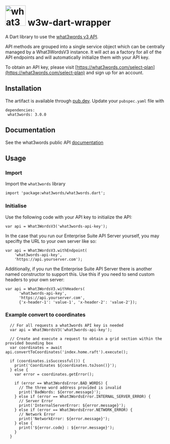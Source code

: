# <img src="https://what3words.com/assets/images/w3w_square_red.png" width="64" height="64" alt="what3words">&nbsp;w3w-dart-wrapper

A Dart library to use the [what3words v3 API](https://docs.what3words.com/api/v3/).

API methods are grouped into a single service object which can be centrally managed by a What3WordsV3 instance. It will act as a factory for all of the API endpoints and will automatically initialize them with your API key.

To obtain an API key, please visit [https://what3words.com/select-plan](https://what3words.com/select-plan) and sign up for an account.

## Installation

The artifact is available through [pub.dev](https://pub.dev/documentation/shelf/latest/). Update your `pubspec.yaml` file with 

```
dependencies:
 what3words: 3.0.0
``` 

## Documentation

See the what3words public API [documentation](https://docs.what3words.com/api/v3/)

## Usage

### Import

Import the `what3words` library

```
import 'package:what3words/what3words.dart';
```

### Initialise

Use the following code with your API key to initialize the API:

```
var api = What3WordsV3('what3words-api-key');
```

In the case that you run our Enterprise Suite API Server yourself, you may specifty the URL to your own server like so:

```
var api = What3WordsV3.withEndpoint(
    'what3words-api-key', 
    'https://api.yourserver.com');
```

Additionally, if you run the Enterprise Suite API Server there is another named constructor to support this. Use this if you need to send custom headers to your own server:

```
var api = What3WordsV3.withHeaders(
      'what3words-api-key', 
      'https://api.yourserver.com',
      {'x-header-1': 'value-1', 'x-header-2': 'value-2'});
```

### Example convert to coordinates

```
  // For all requests a what3words API key is needed
  var api = What3WordsV3('what3words-api-key');

  // Create and execute a request to obtain a grid section within the provided bounding box
  var coordinates = await api.convertToCoordinates('index.home.raft').execute();

  if (coordinates.isSuccessful()) {
    print('Coordinates ${coordinates.toJson()}');
  } else {
    var error = coordinates.getError();

    if (error == What3WordsError.BAD_WORDS) {
      // The three word address provided is invalid
      print('BadWords: ${error.message}');
    } else if (error == What3WordsError.INTERNAL_SERVER_ERROR) {
      // Server Error
      print('InternalServerError: ${error.message}');
    } else if (error == What3WordsError.NETWORK_ERROR) {
      // Network Error
      print('NetworkError: ${error.message}');
    } else {
      print('${error.code} : ${error.message}');
    }
  }
```

